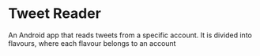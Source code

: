 # Tweet Reader

An Android app that reads tweets from a specific account.
It is divided into flavours, where each flavour belongs to an account 

